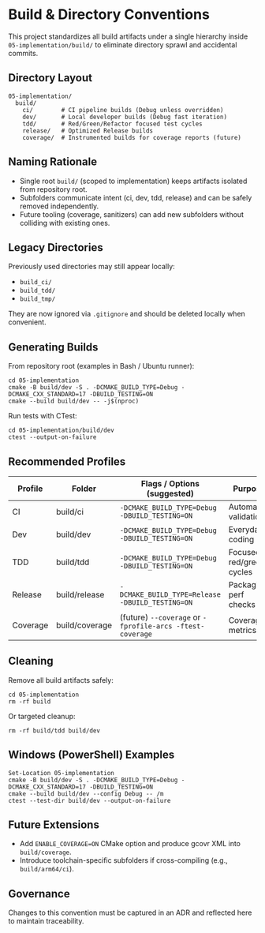 # Build & Directory Conventions

This project standardizes all build artifacts under a single hierarchy inside `05-implementation/build/` to eliminate directory sprawl and accidental commits.

## Directory Layout
```
05-implementation/
  build/
    ci/        # CI pipeline builds (Debug unless overridden)
    dev/       # Local developer builds (Debug fast iteration)
    tdd/       # Red/Green/Refactor focused test cycles
    release/   # Optimized Release builds
    coverage/  # Instrumented builds for coverage reports (future)
```

## Naming Rationale
- Single root `build/` (scoped to implementation) keeps artifacts isolated from repository root.
- Subfolders communicate intent (ci, dev, tdd, release) and can be safely removed independently.
- Future tooling (coverage, sanitizers) can add new subfolders without colliding with existing ones.

## Legacy Directories
Previously used directories may still appear locally:
- `build_ci/`
- `build_tdd/`
- `build_tmp/`

They are now ignored via `.gitignore` and should be deleted locally when convenient.

## Generating Builds
From repository root (examples in Bash / Ubuntu runner):
```
cd 05-implementation
cmake -B build/dev -S . -DCMAKE_BUILD_TYPE=Debug -DCMAKE_CXX_STANDARD=17 -DBUILD_TESTING=ON
cmake --build build/dev -- -j$(nproc)
```
Run tests with CTest:
```
cd 05-implementation/build/dev
ctest --output-on-failure
```

## Recommended Profiles
| Profile | Folder     | Flags / Options (suggested)                               | Purpose |
|---------|------------|------------------------------------------------------------|---------|
| CI      | build/ci   | `-DCMAKE_BUILD_TYPE=Debug -DBUILD_TESTING=ON`              | Automated validation |
| Dev     | build/dev  | `-DCMAKE_BUILD_TYPE=Debug -DBUILD_TESTING=ON`              | Everyday coding |
| TDD     | build/tdd  | `-DCMAKE_BUILD_TYPE=Debug -DBUILD_TESTING=ON`              | Focused red/green cycles |
| Release | build/release | `-DCMAKE_BUILD_TYPE=Release -DBUILD_TESTING=ON`         | Packaging, perf checks |
| Coverage| build/coverage | (future) `--coverage` or `-fprofile-arcs -ftest-coverage` | Coverage metrics |

## Cleaning
Remove all build artifacts safely:
```
cd 05-implementation
rm -rf build
```
Or targeted cleanup:
```
rm -rf build/tdd build/dev
```

## Windows (PowerShell) Examples
```
Set-Location 05-implementation
cmake -B build/dev -S . -DCMAKE_BUILD_TYPE=Debug -DCMAKE_CXX_STANDARD=17 -DBUILD_TESTING=ON
cmake --build build/dev --config Debug -- /m
ctest --test-dir build/dev --output-on-failure
```

## Future Extensions
- Add `ENABLE_COVERAGE=ON` CMake option and produce gcovr XML into `build/coverage`.
- Introduce toolchain-specific subfolders if cross-compiling (e.g., `build/arm64/ci`).

## Governance
Changes to this convention must be captured in an ADR and reflected here to maintain traceability.
